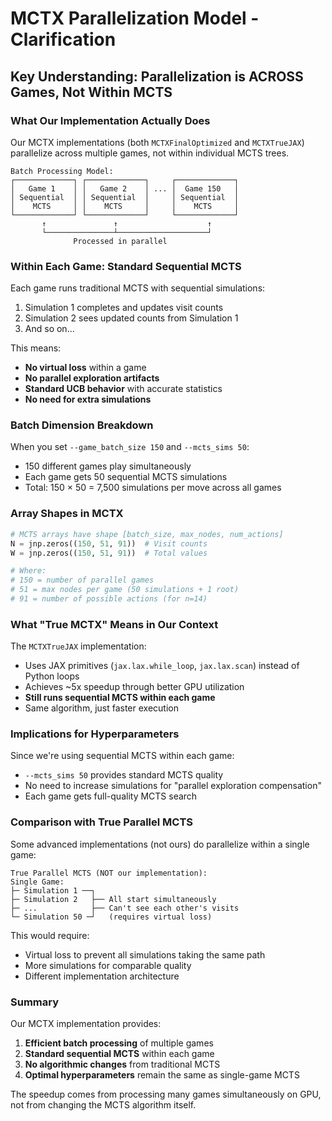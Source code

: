 # MCTX Parallelization Model - Clarification

## Key Understanding: Parallelization is ACROSS Games, Not Within MCTS

### What Our Implementation Actually Does

Our MCTX implementations (both `MCTXFinalOptimized` and `MCTXTrueJAX`) parallelize across multiple games, not within individual MCTS trees.

```
Batch Processing Model:
┌─────────────┐ ┌─────────────┐     ┌─────────────┐
│   Game 1    │ │   Game 2    │ ... │  Game 150   │
│ Sequential  │ │ Sequential  │     │ Sequential  │
│    MCTS     │ │    MCTS     │     │    MCTS     │
└─────────────┘ └─────────────┘     └─────────────┘
       ↑               ↑                    ↑
       └───────────────┴────────────────────┘
              Processed in parallel
```

### Within Each Game: Standard Sequential MCTS

Each game runs traditional MCTS with sequential simulations:
1. Simulation 1 completes and updates visit counts
2. Simulation 2 sees updated counts from Simulation 1
3. And so on...

This means:
- **No virtual loss** within a game
- **No parallel exploration artifacts**
- **Standard UCB behavior** with accurate statistics
- **No need for extra simulations**

### Batch Dimension Breakdown

When you set `--game_batch_size 150` and `--mcts_sims 50`:
- 150 different games play simultaneously
- Each game gets 50 sequential MCTS simulations
- Total: 150 × 50 = 7,500 simulations per move across all games

### Array Shapes in MCTX

```python
# MCTS arrays have shape [batch_size, max_nodes, num_actions]
N = jnp.zeros((150, 51, 91))  # Visit counts
W = jnp.zeros((150, 51, 91))  # Total values

# Where:
# 150 = number of parallel games
# 51 = max nodes per game (50 simulations + 1 root)
# 91 = number of possible actions (for n=14)
```

### What "True MCTX" Means in Our Context

The `MCTXTrueJAX` implementation:
- Uses JAX primitives (`jax.lax.while_loop`, `jax.lax.scan`) instead of Python loops
- Achieves ~5x speedup through better GPU utilization
- **Still runs sequential MCTS within each game**
- Same algorithm, just faster execution

### Implications for Hyperparameters

Since we're using sequential MCTS within each game:
- `--mcts_sims 50` provides standard MCTS quality
- No need to increase simulations for "parallel exploration compensation"
- Each game gets full-quality MCTS search

### Comparison with True Parallel MCTS

Some advanced implementations (not ours) do parallelize within a single game:

```
True Parallel MCTS (NOT our implementation):
Single Game:
├─ Simulation 1 ──┐
├─ Simulation 2   ├── All start simultaneously
├─ ...            ├── Can't see each other's visits
└─ Simulation 50 ─┘   (requires virtual loss)
```

This would require:
- Virtual loss to prevent all simulations taking the same path
- More simulations for comparable quality
- Different implementation architecture

### Summary

Our MCTX implementation provides:
1. **Efficient batch processing** of multiple games
2. **Standard sequential MCTS** within each game
3. **No algorithmic changes** from traditional MCTS
4. **Optimal hyperparameters** remain the same as single-game MCTS

The speedup comes from processing many games simultaneously on GPU, not from changing the MCTS algorithm itself.